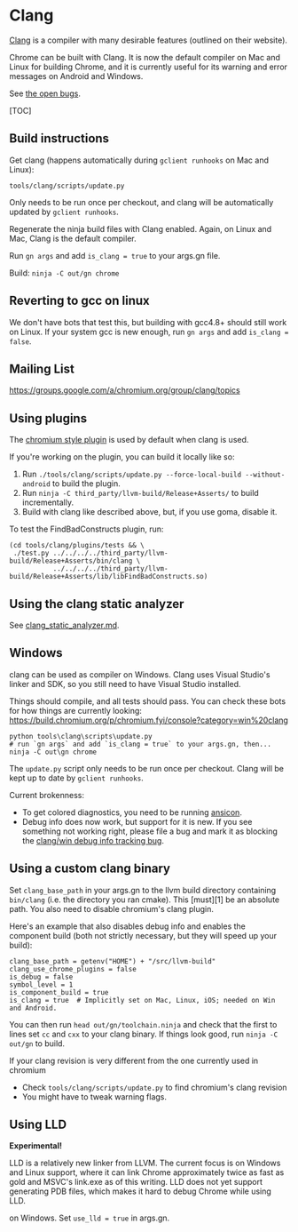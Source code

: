 # Clang

[Clang](http://clang.llvm.org/) is a compiler with many desirable features
(outlined on their website).

Chrome can be built with Clang. It is now the default compiler on Mac and Linux
for building Chrome, and it is currently useful for its warning and error
messages on Android and Windows.

See
[the open bugs](http://code.google.com/p/chromium/issues/list?q=label:clang).

[TOC]

## Build instructions

Get clang (happens automatically during `gclient runhooks` on Mac and Linux):

    tools/clang/scripts/update.py

Only needs to be run once per checkout, and clang will be automatically updated
by `gclient runhooks`.

Regenerate the ninja build files with Clang enabled. Again, on Linux and Mac,
Clang is the default compiler.

Run `gn args` and add `is_clang = true` to your args.gn file.

Build: `ninja -C out/gn chrome`

## Reverting to gcc on linux

We don't have bots that test this, but building with gcc4.8+ should still work
on Linux. If your system gcc is new enough, run `gn args` and add `is_clang =
false`.

## Mailing List

https://groups.google.com/a/chromium.org/group/clang/topics

## Using plugins

The
[chromium style plugin](https://dev.chromium.org/developers/coding-style/chromium-style-checker-errors)
is used by default when clang is used.

If you're working on the plugin, you can build it locally like so:

1.  Run `./tools/clang/scripts/update.py --force-local-build --without-android`
    to build the plugin.
1.  Run `ninja -C third_party/llvm-build/Release+Asserts/` to build incrementally.
1.  Build with clang like described above, but, if you use goma, disable it.

To test the FindBadConstructs plugin, run:

    (cd tools/clang/plugins/tests && \
     ./test.py ../../../../third_party/llvm-build/Release+Asserts/bin/clang \
               ../../../../third_party/llvm-build/Release+Asserts/lib/libFindBadConstructs.so)

## Using the clang static analyzer

See [clang_static_analyzer.md](clang_static_analyzer.md).

## Windows

clang can be used as compiler on Windows. Clang uses Visual Studio's linker and
SDK, so you still need to have Visual Studio installed.

Things should compile, and all tests should pass. You can check these bots for
how things are currently looking:
https://build.chromium.org/p/chromium.fyi/console?category=win%20clang

```shell
python tools\clang\scripts\update.py
# run `gn args` and add `is_clang = true` to your args.gn, then...
ninja -C out\gn chrome
```

The `update.py` script only needs to be run once per checkout. Clang will be
kept up to date by `gclient runhooks`.

Current brokenness:

*   To get colored diagnostics, you need to be running
    [ansicon](https://github.com/adoxa/ansicon/releases).
*   Debug info does now work, but support for it is new.  If you see something
    not working right, please file a bug and mark it as blocking the
    [clang/win debug info tracking bug](https://crbug.com/636111).

## Using a custom clang binary

Set `clang_base_path` in your args.gn to the llvm build directory containing
`bin/clang` (i.e. the directory you ran cmake). This [must][1] be an absolute
path. You also need to disable chromium's clang plugin.

Here's an example that also disables debug info and enables the component build
(both not strictly necessary, but they will speed up your build):

```
clang_base_path = getenv("HOME") + "/src/llvm-build"
clang_use_chrome_plugins = false
is_debug = false
symbol_level = 1
is_component_build = true
is_clang = true  # Implicitly set on Mac, Linux, iOS; needed on Win and Android.
```

You can then run `head out/gn/toolchain.ninja` and check that the first to
lines set `cc` and `cxx` to your clang binary. If things look good, run `ninja
-C out/gn` to build.

If your clang revision is very different from the one currently used in chromium

*   Check `tools/clang/scripts/update.py` to find chromium's clang revision
*   You might have to tweak warning flags.

## Using LLD

**Experimental!**

LLD is a relatively new linker from LLVM. The current focus is on Windows and
Linux support, where it can link Chrome approximately twice as fast as gold and
MSVC's link.exe as of this writing. LLD does not yet support generating PDB
files, which makes it hard to debug Chrome while using LLD.

on Windows.
Set `use_lld = true` in args.gn.
